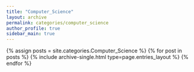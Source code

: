 ```yaml
---
title: "Computer_Science"
layout: archive
permalink: categories/computer_science
author_profile: true
sidebar_main: true
---
```



{% assign posts = site.categories.Computer_Science %}
{% for post in posts %} {% include archive-single.html type=page.entries_layout %} {% endfor %}
